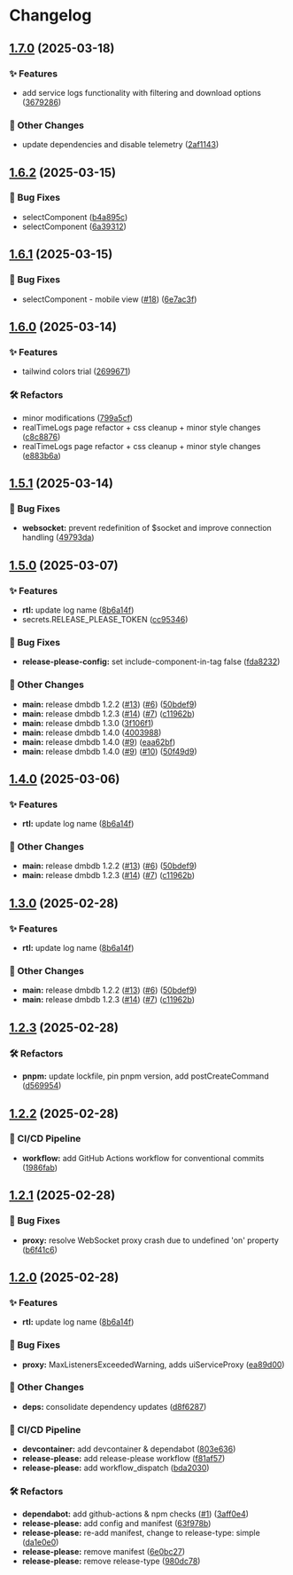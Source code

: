 # Changelog

## [1.7.0](https://github.com/nicocapalbo/dmbdb/compare/v1.6.2...v1.7.0) (2025-03-18)


### ✨ Features

* add service logs functionality with filtering and download options ([3679286](https://github.com/nicocapalbo/dmbdb/commit/3679286cff1602883b05c78a8e1d051a3e6f8003))


### 🤡 Other Changes

* update dependencies and disable telemetry ([2af1143](https://github.com/nicocapalbo/dmbdb/commit/2af1143f2f6d06b14e7861b76b7677922fd2bd05))

## [1.6.2](https://github.com/nicocapalbo/dmbdb/compare/v1.6.1...v1.6.2) (2025-03-15)


### 🐛 Bug Fixes

* selectComponent ([b4a895c](https://github.com/nicocapalbo/dmbdb/commit/b4a895c0aeadbb80208b2691fdccde6fc65e7129))
* selectComponent ([6a39312](https://github.com/nicocapalbo/dmbdb/commit/6a39312516f23bcf90a1007aa30944a0147cb5a9))

## [1.6.1](https://github.com/nicocapalbo/dmbdb/compare/v1.6.0...v1.6.1) (2025-03-15)


### 🐛 Bug Fixes

* selectComponent - mobile view ([#18](https://github.com/nicocapalbo/dmbdb/issues/18)) ([6e7ac3f](https://github.com/nicocapalbo/dmbdb/commit/6e7ac3fcea6ee1b5728c9667f21a345c672ce665))

## [1.6.0](https://github.com/nicocapalbo/dmbdb/compare/v1.5.1...v1.6.0) (2025-03-14)


### ✨ Features

* tailwind colors trial ([2699671](https://github.com/nicocapalbo/dmbdb/commit/2699671f2dbd6d163c3b3f6215fc7597ec3e33bc))


### 🛠️ Refactors

* minor modifications ([799a5cf](https://github.com/nicocapalbo/dmbdb/commit/799a5cfcdf5b8c0871c4d51ec59e1e80abf10b78))
* realTimeLogs page refactor + css cleanup + minor style changes ([c8c8876](https://github.com/nicocapalbo/dmbdb/commit/c8c88763b73463a7a43e7fe235a59935b71bf09c))
* realTimeLogs page refactor + css cleanup + minor style changes ([e883b6a](https://github.com/nicocapalbo/dmbdb/commit/e883b6a93387659ddcef9d9b66078ed7cae92620))

## [1.5.1](https://github.com/nicocapalbo/dmbdb/compare/v1.5.0...v1.5.1) (2025-03-14)


### 🐛 Bug Fixes

* **websocket:** prevent redefinition of $socket and improve connection handling ([49793da](https://github.com/nicocapalbo/dmbdb/commit/49793daa9ba092f3c5ea28f72da4525ca1abc215))

## [1.5.0](https://github.com/nicocapalbo/dmbdb/compare/v1.4.0...v1.5.0) (2025-03-07)


### ✨ Features

* **rtl:** update log name ([8b6a14f](https://github.com/nicocapalbo/dmbdb/commit/8b6a14fdabaa7be9f34aa0bc42e31a1a02866e87))
* secrets.RELEASE_PLEASE_TOKEN ([cc95346](https://github.com/nicocapalbo/dmbdb/commit/cc95346d66e23d9f8c67d363b22b3202472f3965))


### 🐛 Bug Fixes

* **release-please-config:** set include-component-in-tag false ([fda8232](https://github.com/nicocapalbo/dmbdb/commit/fda8232dac2951da87aa891d8835473eb6a80e53))


### 🤡 Other Changes

* **main:** release dmbdb 1.2.2 ([#13](https://github.com/nicocapalbo/dmbdb/issues/13)) ([#6](https://github.com/nicocapalbo/dmbdb/issues/6)) ([50bdef9](https://github.com/nicocapalbo/dmbdb/commit/50bdef910211645fbfe61055464ba03505762d00))
* **main:** release dmbdb 1.2.3 ([#14](https://github.com/nicocapalbo/dmbdb/issues/14)) ([#7](https://github.com/nicocapalbo/dmbdb/issues/7)) ([c11962b](https://github.com/nicocapalbo/dmbdb/commit/c11962b428729118f281d4da9bd7608d1cb228f5))
* **main:** release dmbdb 1.3.0 ([3f106f1](https://github.com/nicocapalbo/dmbdb/commit/3f106f1df687924dd928bf3603b05a934b496cc1))
* **main:** release dmbdb 1.4.0 ([4003988](https://github.com/nicocapalbo/dmbdb/commit/4003988bbbd55b979c019acb3c636f34aa0cad33))
* **main:** release dmbdb 1.4.0 ([#9](https://github.com/nicocapalbo/dmbdb/issues/9)) ([eaa62bf](https://github.com/nicocapalbo/dmbdb/commit/eaa62bf1765788b327f1e6c0bea47de7577028b3))
* **main:** release dmbdb 1.4.0 ([#9](https://github.com/nicocapalbo/dmbdb/issues/9)) ([#10](https://github.com/nicocapalbo/dmbdb/issues/10)) ([50f49d9](https://github.com/nicocapalbo/dmbdb/commit/50f49d960f037be498d748530e0c5c3501829b63))

## [1.4.0](https://github.com/nicocapalbo/dmbdb/compare/dmbdb-v1.3.0...dmbdb-v1.4.0) (2025-03-06)


### ✨ Features

* **rtl:** update log name ([8b6a14f](https://github.com/nicocapalbo/dmbdb/commit/8b6a14fdabaa7be9f34aa0bc42e31a1a02866e87))


### 🤡 Other Changes

* **main:** release dmbdb 1.2.2 ([#13](https://github.com/nicocapalbo/dmbdb/issues/13)) ([#6](https://github.com/nicocapalbo/dmbdb/issues/6)) ([50bdef9](https://github.com/nicocapalbo/dmbdb/commit/50bdef910211645fbfe61055464ba03505762d00))
* **main:** release dmbdb 1.2.3 ([#14](https://github.com/nicocapalbo/dmbdb/issues/14)) ([#7](https://github.com/nicocapalbo/dmbdb/issues/7)) ([c11962b](https://github.com/nicocapalbo/dmbdb/commit/c11962b428729118f281d4da9bd7608d1cb228f5))

## [1.3.0](https://github.com/nicocapalbo/dmbdb/compare/dmbdb-v1.2.3...dmbdb-v1.3.0) (2025-02-28)


### ✨ Features

* **rtl:** update log name ([8b6a14f](https://github.com/nicocapalbo/dmbdb/commit/8b6a14fdabaa7be9f34aa0bc42e31a1a02866e87))


### 🤡 Other Changes

* **main:** release dmbdb 1.2.2 ([#13](https://github.com/nicocapalbo/dmbdb/issues/13)) ([#6](https://github.com/nicocapalbo/dmbdb/issues/6)) ([50bdef9](https://github.com/nicocapalbo/dmbdb/commit/50bdef910211645fbfe61055464ba03505762d00))
* **main:** release dmbdb 1.2.3 ([#14](https://github.com/nicocapalbo/dmbdb/issues/14)) ([#7](https://github.com/nicocapalbo/dmbdb/issues/7)) ([c11962b](https://github.com/nicocapalbo/dmbdb/commit/c11962b428729118f281d4da9bd7608d1cb228f5))

## [1.2.3](https://github.com/I-am-PUID-0/dmbdb/compare/dmbdb-v1.2.2...dmbdb-v1.2.3) (2025-02-28)


### 🛠️ Refactors

* **pnpm:** update lockfile, pin pnpm version, add postCreateCommand ([d569954](https://github.com/I-am-PUID-0/dmbdb/commit/d56995405cf8f126e2937ecdd065fbc6e87be531))

## [1.2.2](https://github.com/I-am-PUID-0/dmbdb/compare/dmbdb-v1.2.1...dmbdb-v1.2.2) (2025-02-28)


### 🚀 CI/CD Pipeline

* **workflow:** add GitHub Actions workflow for conventional commits ([1986fab](https://github.com/I-am-PUID-0/dmbdb/commit/1986fabe6e2e9f6df6bfaeff47014af3abff8d4d))

## [1.2.1](https://github.com/I-am-PUID-0/dmbdb/compare/dmbdb-v1.2.0...dmbdb-v1.2.1) (2025-02-28)


### 🐛 Bug Fixes

* **proxy:** resolve WebSocket proxy crash due to undefined 'on' property ([b6f41c6](https://github.com/I-am-PUID-0/dmbdb/commit/b6f41c63824fc818426d270fe340bc61b83555b9))

## [1.2.0](https://github.com/I-am-PUID-0/dmbdb/compare/dmbdb-v1.1.0...dmbdb-v1.2.0) (2025-02-28)


### ✨ Features

* **rtl:** update log name ([8b6a14f](https://github.com/I-am-PUID-0/dmbdb/commit/8b6a14fdabaa7be9f34aa0bc42e31a1a02866e87))


### 🐛 Bug Fixes

* **proxy:** MaxListenersExceededWarning, adds uiServiceProxy ([ea89d00](https://github.com/I-am-PUID-0/dmbdb/commit/ea89d00510ee57783863f9535eda0edbb223a5a1))


### 🤡 Other Changes

* **deps:** consolidate dependency updates ([d8f6287](https://github.com/I-am-PUID-0/dmbdb/commit/d8f62871ec261d3580196d28cd04b35977d4ff6c))


### 🚀 CI/CD Pipeline

* **devcontainer:** add devcontainer & dependabot ([803e636](https://github.com/I-am-PUID-0/dmbdb/commit/803e636f7dc0667473b90370a76e0f6366c0fca0))
* **release-please:** add release-please workflow ([f81af57](https://github.com/I-am-PUID-0/dmbdb/commit/f81af57c54c0174c03114c84ab4ffbe56a89da83))
* **release-please:** add workflow_dispatch ([bda2030](https://github.com/I-am-PUID-0/dmbdb/commit/bda2030d4e6849296c20bb87b785bb8a3e21fb76))


### 🛠️ Refactors

* **dependabot:** add github-actions & npm checks ([#1](https://github.com/I-am-PUID-0/dmbdb/issues/1)) ([3aff0e4](https://github.com/I-am-PUID-0/dmbdb/commit/3aff0e4e3234e3e71ad16a71a705b71da17da636))
* **release-please:** add config and manifest ([63f978b](https://github.com/I-am-PUID-0/dmbdb/commit/63f978b76c7d17fdb448e0174f862ce127040f34))
* **release-please:** re-add manifest, change to release-type: simple ([da1e0e0](https://github.com/I-am-PUID-0/dmbdb/commit/da1e0e0dcf40eb159a4215ced7879df33a88c9fd))
* **release-please:** remove manifest ([6e0bc27](https://github.com/I-am-PUID-0/dmbdb/commit/6e0bc27cd27eb49a9ff14867ba3e0d68832e887d))
* **release-please:** remove release-type ([980dc78](https://github.com/I-am-PUID-0/dmbdb/commit/980dc7861488bc1fcff30a34ce094d289f4cfaa4))

